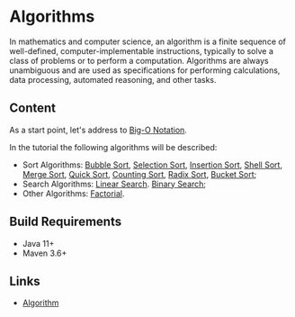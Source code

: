 # Algorithms

In mathematics and computer science, an algorithm is a finite sequence of well-defined, computer-implementable 
instructions, typically to solve a class of problems or to perform a computation. Algorithms are always unambiguous and 
are used as specifications for performing calculations, data processing, automated reasoning, and other tasks.

## Content

As a start point, let's address to [Big-O Notation](doc/big-o-notation.md "Big-O Notation").

In the tutorial the following algorithms will be described:

* Sort Algorithms: 
[Bubble Sort](./doc/bubble-sort.md "The bubble sort chapter"),
[Selection Sort](./doc/selection-sort.md "The selection sort chapter"),
[Insertion Sort](./doc/insertion-sort.md "The insertion sort chapter"),
[Shell Sort](./doc/shell-sort.md "The shell sort chapter"),
[Merge Sort](./doc/merge-sort.md "The merge sort chapter"),
[Quick Sort](./doc/quick-sort.md "The quick sort chapter"),
[Counting Sort](./doc/counting-sort.md "The counting sort chapter"),
[Radix Sort](./doc/radix-sort.md "The radix sort chapter"),
[Bucket Sort](./doc/bucket-sort.md "The bucket sort chapter");
* Search Algorithms:
[Linear Search](./doc/linear-search.md "The linear search chapter").
[Binary Search](./doc/binary-search.md "The binary search chapter");
* Other Algorithms:
[Factorial](./doc/factorial.md "The factorial chapter").
## Build Requirements

* Java 11+
* Maven 3.6+

## Links

* [Algorithm](https://en.wikipedia.org/wiki/Algorithm "Algorithm in Wikipedia") 